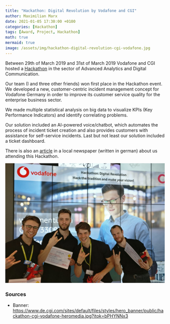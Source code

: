 ```yaml
---
title: "Hackathon: Digital Revolution by Vodafone and CGI"
author: Maximilian Marx
date: 2021-01-05 17:30:00 +0100
categories: [Hackathon]
tags: [Award, Project, Hackathon]
math: true
mermaid: true
image: /assets/img/hackathon-digital-revolution-cgi-vodafone.jpg
---
```

Between 29th of March 2019 and 31st of March 2019 Vodafone and CGI hosted a [Hackathon](https://www.de.cgi.com/de/events/hackathon-duesseldorf) in the sector of Advanced Analytics and Digital Communication.

Our team (I and three other friends) won first place in the Hackathon event.
We developed a new, customer-centric incident management concept for Vodafone Germany in order to improve its customer service quality for the enterprise business sector.

We made multiple statistical analysis on big data to visualize KPIs (Key Performance Indicators) and identify correlating problems.

Our solution included an AI-powered voice/chatbot, which automates the process of incident ticket creation and also provides customers with assistance for self-service incidents. Last but not least our solution included a ticket dashboard.

There is also an [article](https://www.giessener-anzeiger.de/wirtschaft/wirtschaft-regional/giessener-heavy-metal-hackers-gewinnen-hackathon_20199444) in a local newspaper (written in german) about us attending this Hackathon.


![alt text](/assets/img/hackathon-digital-revolution-team.jpg "Heavy Metal Hackers")

### Sources
- Banner: <https://www.de.cgi.com/sites/default/files/styles/hero_banner/public/hackathon-cgi-vodafone-heromedia.jpg?itok=bPHYNNx3>
